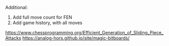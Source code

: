 Additional:
1. Add full move count for FEN
2. Add game history, with all moves

https://www.chessprogramming.org/Efficient_Generation_of_Sliding_Piece_Attacks
https://analog-hors.github.io/site/magic-bitboards/

